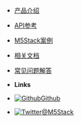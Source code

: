 - [产品介绍](zh_CN/product_documents)
<!-- - [快速上手](zh_CN/quick_start) -->
- [API参考](zh_CN/api_reference)
- [M5Stack案例](zh_CN/m5stack_cases)
- [相关文档](zh_CN/related_documents)
- [常见问题解答](zh_CN/faq)


- **Links**
- [![Github](https://icongram.jgog.in/simple/github.svg?color=808080&size=16)Github](https://github.com/m5stack)
- [![Twitter](https://icongram.jgog.in/simple/twitter.svg?colored&size=16)@M5Stack](http://twitter.com/M5Stack)
